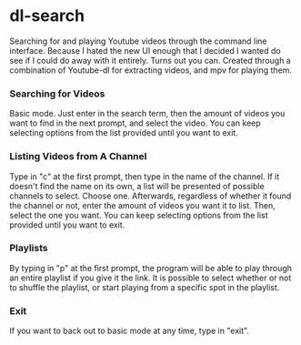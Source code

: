 # dl-search
Searching for and playing Youtube videos through the command line interface. Because I hated the new UI enough that I decided I wanted do see if I could do away with it entirely. Turns out you can.
Created through a combination of Youtube-dl for extracting videos, and mpv for playing them.

###  Searching for Videos
Basic mode. Just enter in the search term, then the amount of videos you want to find in the next prompt, and select the video. You can keep selecting options from the list provided until you want to exit.

### Listing Videos from A Channel
Type in "c" at the first prompt, then type in the name of the channel. If it doesn't find the name on its own, a list will be presented of possible channels to select. Choose one. Afterwards, regardless of whether it found the channel or not, enter the amount of videos you want it to list. Then, select the one you want. You can keep selecting options from the list provided until you want to exit.

### Playlists
By typing in "p" at the first prompt, the program will be able to play through an entire playlist if you give it the link. It is possible to select whether or not to shuffle the playlist, or start playing from a specific spot in the playlist.

### Exit
If you want to back out to basic mode at any time, type in "exit".
